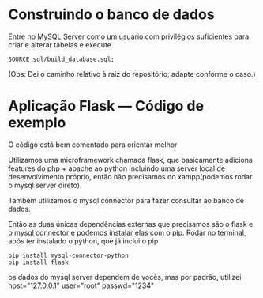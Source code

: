 # Construindo o banco de dados
Entre no MySQL Server como um usuário com privilégios suficientes para criar e alterar tabelas e execute
```
SOURCE sql/build_database.sql;
```
(Obs: Dei o caminho relativo à raiz do repositório; adapte conforme o caso.)

# Aplicação Flask — Código de exemplo
O código está bem comentado para orientar melhor

Utilizamos uma microframework chamada flask, que basicamente adiciona features do php + apache ao python
Incluindo uma server local de desenvolvimento próprio, então não precisamos do xampp(podemos rodar o mysql server direto).

Também utilizamos o mysql connector para fazer consultar ao banco de dados.

Então as duas únicas dependências externas que precisamos são o flask e o mysql connector e podemos instalar elas com o pip.
Rodar no terminal, após ter instalado o python, que já inclui o pip

```
pip install mysql-connector-python
pip install flask
```

os dados do mysql server dependem de vocês, mas por padrão, utilizei
host="127.0.0.1"
user="root"
passwd="1234"       